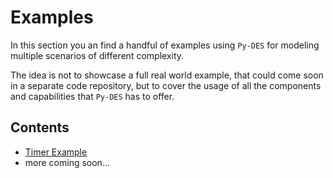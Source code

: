 # Examples

In this section you an find a handful of examples using `Py-DES` for modeling multiple scenarios of 
different complexity.

The idea is not to showcase a full real world example, that could come soon in a separate code repository, 
but to cover the usage of all the components and capabilities that `Py-DES` has to offer.

## Contents

* [Timer Example](timer-example.md) 
* more coming soon...